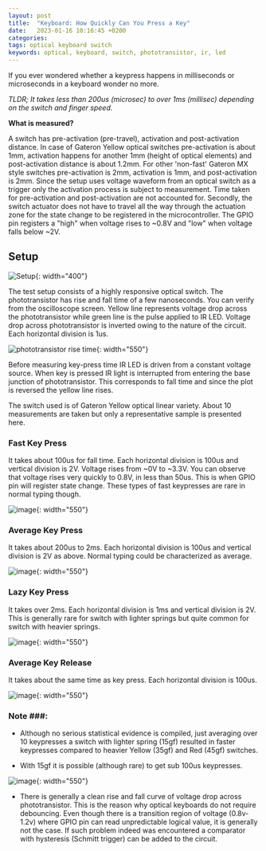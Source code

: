 ```yaml
---
layout: post
title:  "Keyboard: How Quickly Can You Press a Key"
date:   2023-01-16 10:16:45 +0200
categories:
tags: optical keyboard switch 
keywords: optical, keyboard, switch, phototransistor, ir, led
---
```


If you ever wondered whether a keypress happens in milliseconds or microseconds
in a keyboard wonder no more.

_TLDR; It takes less than 200us (microsec) to over 1ms (millisec) depending on
the switch and finger speed._

**What is measured?**

A switch has pre-activation (pre-travel), activation and post-activation
distance. In case of Gateron Yellow optical switches pre-activation is about
1mm, activation happens for another 1mm (height of optical elements) and
post-activation distance is about 1.2mm. For other 'non-fast' Gateron MX style
switches pre-activation is 2mm, activation is 1mm, and post-activation is 2mm.
Since the setup uses voltage waveform from an optical switch as a trigger only
the activation process is subject to measurement. Time taken for pre-activation
and post-activation are not accounted for. Secondly, the switch actuator does
not have to travel all the way through the actuation zone for the state change
to be registered in the microcontroller. The GPIO pin registers a "high" when
voltage rises to ~0.8V and "low" when voltage falls below ~2V.

## Setup

![Setup](/assets/tsetup1.png){: width="400"}

The test setup consists of a highly responsive optical switch. The
phototransistor has rise and fall time of a few nanoseconds. You can verify from
the oscilloscope screen. Yellow line represents voltage drop across the
phototransistor while green line is the pulse applied to IR LED. Voltage drop
across phototransistor is inverted owing to the nature of the circuit. Each
horizontal division is 1us.

![phototransistor rise time](/assets/fastsw1.png){: width="550"}

Before measuring key-press time IR LED is driven from a constant voltage source.
When key is pressed IR light is interrupted from entering the base junction of
phototransistor. This corresponds to fall time and since the plot is reversed
the yellow line rises.

The switch used is of Gateron Yellow optical linear variety. About 10
measurements are taken but only a representative sample is presented here.

### Fast Key Press

It takes about 100us for fall time. Each horizontal division is 100us and
vertical division is 2V. Voltage rises from ~0V to ~3.3V. You can observe that
voltage rises very quickly to 0.8V, in less than 50us. This is when GPIO pin
will register state change. These types of fast keypresses are rare in normal
typing though.

![image](/assets/fastkp.png){: width="550"}

### Average Key Press

It takes about 200us to 2ms. Each horizontal division is 100us and vertical
division is 2V as above. Normal typing could be characterized as average.

![image](/assets/avkp.png){: width="550"}

### Lazy Key Press

It takes over 2ms. Each horizontal division is 1ms and vertical division is 2V.
This is generally rare for switch with lighter springs but quite common for
switch with heavier springs.

![image](/assets/lazykp.png){: width="550"}

### Average Key Release

It takes about the same time as key press. Each horizontal division is 100us.

![image](/assets/avkr.png){: width="550"}

### Note ###:

- Although no serious statistical evidence is compiled, just averaging over 10
  keypresses a switch with lighter spring (15gf) resulted in faster keypresses
  compared to heavier Yellow (35gf) and Red (45gf) switches.

- With 15gf it is possible (although rare) to get sub 100us keypresses.

![image](/assets/superfastkp.png){: width="550"}

- There is generally a clean rise and fall curve of voltage drop across
  phototransistor. This is the reason why optical keyboards do not require
  debouncing. Even though there is a transition region of voltage (0.8v-1.2v)
  where GPIO pin can read unpredictable logical value, it is generally not the
  case. If such problem indeed was encountered a comparator with hysteresis
  (Schmitt trigger) can be added to the circuit.
